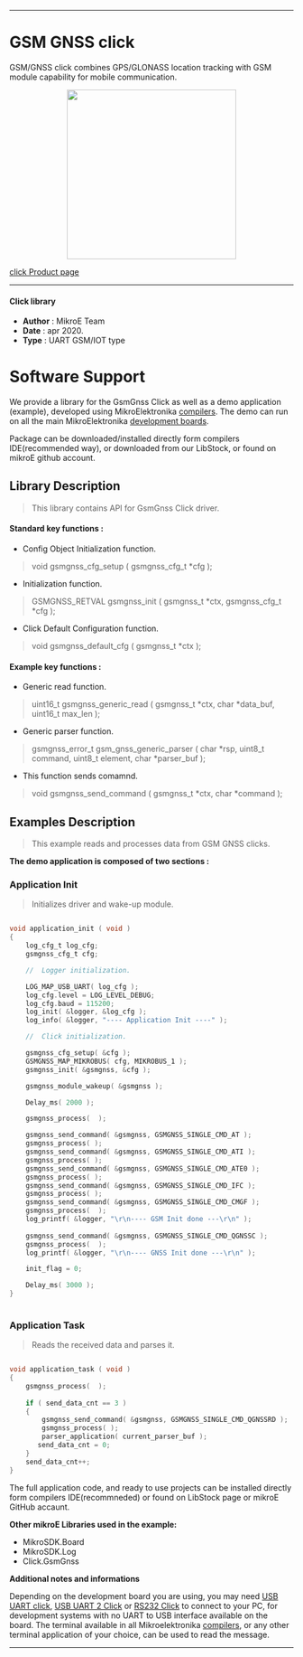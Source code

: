  
---
# GSM GNSS click

GSM/GNSS click combines GPS/GLONASS location tracking with GSM module capability for mobile communication.

<p align="center">
  <img src="https://download.mikroe.com/images/click_for_ide/gsmgnss_click.png" height=300px>
</p>

[click Product page](<https://www.mikroe.com/gsm-gnss-click>)

---


#### Click library 

- **Author**        : MikroE Team
- **Date**          : apr 2020.
- **Type**          : UART GSM/IOT type


# Software Support

We provide a library for the GsmGnss Click 
as well as a demo application (example), developed using MikroElektronika 
[compilers](https://shop.mikroe.com/compilers). 
The demo can run on all the main MikroElektronika [development boards](https://shop.mikroe.com/development-boards).

Package can be downloaded/installed directly form compilers IDE(recommended way), or downloaded from our LibStock, or found on mikroE github account. 

## Library Description

> This library contains API for GsmGnss Click driver.

#### Standard key functions :

- Config Object Initialization function.
> void gsmgnss_cfg_setup ( gsmgnss_cfg_t *cfg ); 
 
- Initialization function.
> GSMGNSS_RETVAL gsmgnss_init ( gsmgnss_t *ctx, gsmgnss_cfg_t *cfg );

- Click Default Configuration function.
> void gsmgnss_default_cfg ( gsmgnss_t *ctx );


#### Example key functions :

- Generic read function.
> uint16_t gsmgnss_generic_read ( gsmgnss_t *ctx, char *data_buf, uint16_t max_len );
 
- Generic parser function.
> gsmgnss_error_t gsm_gnss_generic_parser ( char *rsp,  uint8_t command, uint8_t element, char *parser_buf );

- This function sends comamnd.
> void gsmgnss_send_command ( gsmgnss_t *ctx, char *command );

## Examples Description

> This example reads and processes data from GSM GNSS clicks.

**The demo application is composed of two sections :**

### Application Init 

> Initializes driver and wake-up module.

```c

void application_init ( void )
{
    log_cfg_t log_cfg;
    gsmgnss_cfg_t cfg;

    //  Logger initialization.

    LOG_MAP_USB_UART( log_cfg );
    log_cfg.level = LOG_LEVEL_DEBUG;
    log_cfg.baud = 115200;
    log_init( &logger, &log_cfg );
    log_info( &logger, "---- Application Init ----" );

    //  Click initialization.

    gsmgnss_cfg_setup( &cfg );
    GSMGNSS_MAP_MIKROBUS( cfg, MIKROBUS_1 );
    gsmgnss_init( &gsmgnss, &cfg );

    gsmgnss_module_wakeup( &gsmgnss );

    Delay_ms( 2000 );

    gsmgnss_process(  );

    gsmgnss_send_command( &gsmgnss, GSMGNSS_SINGLE_CMD_AT );
    gsmgnss_process( );
    gsmgnss_send_command( &gsmgnss, GSMGNSS_SINGLE_CMD_ATI );
    gsmgnss_process( );
    gsmgnss_send_command( &gsmgnss, GSMGNSS_SINGLE_CMD_ATE0 );
    gsmgnss_process( );
    gsmgnss_send_command( &gsmgnss, GSMGNSS_SINGLE_CMD_IFC );
    gsmgnss_process( );
    gsmgnss_send_command( &gsmgnss, GSMGNSS_SINGLE_CMD_CMGF );
    gsmgnss_process(  );
    log_printf( &logger, "\r\n---- GSM Init done ---\r\n" );
    
    gsmgnss_send_command( &gsmgnss, GSMGNSS_SINGLE_CMD_QGNSSC );
    gsmgnss_process(  );
    log_printf( &logger, "\r\n---- GNSS Init done ---\r\n" );

    init_flag = 0;

    Delay_ms( 3000 );
}
  
```

### Application Task

> Reads the received data and parses it.

```c

void application_task ( void )
{
    gsmgnss_process(  );
    
    if ( send_data_cnt == 3 )
    {
        gsmgnss_send_command( &gsmgnss, GSMGNSS_SINGLE_CMD_QGNSSRD );
        gsmgnss_process( );
        parser_application( current_parser_buf );
       send_data_cnt = 0;
    }
    send_data_cnt++;
} 

```

The full application code, and ready to use projects can be  installed directly form compilers IDE(recommneded) or found on LibStock page or mikroE GitHub accaunt.

**Other mikroE Libraries used in the example:** 

- MikroSDK.Board
- MikroSDK.Log
- Click.GsmGnss

**Additional notes and informations**

Depending on the development board you are using, you may need 
[USB UART click](https://shop.mikroe.com/usb-uart-click), 
[USB UART 2 Click](https://shop.mikroe.com/usb-uart-2-click) or 
[RS232 Click](https://shop.mikroe.com/rs232-click) to connect to your PC, for 
development systems with no UART to USB interface available on the board. The 
terminal available in all Mikroelektronika 
[compilers](https://shop.mikroe.com/compilers), or any other terminal application 
of your choice, can be used to read the message.



---
